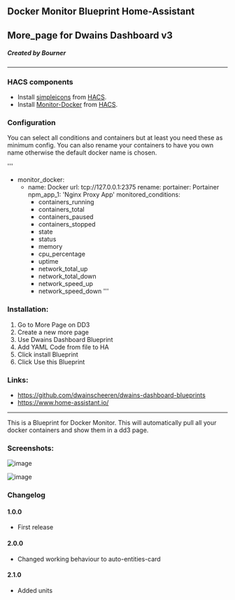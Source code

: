 ## Docker Monitor Blueprint Home-Assistant
## More_page for Dwains Dashboard v3
##### Created by Bourner
---

### HACS components

- Install [simpleicons](https://github.com/vigonotion/hass-simpleicons) from [HACS](https://hacs.xyz).
- Install [Monitor-Docker](https://github.com/ualex73/monitor_docker) from [HACS](https://hacs.xyz).

### Configuration

You can select all conditions and containers but at least you need these as minimum config.
You can also rename your containers to have you own name otherwise the default docker name is chosen. 

'''
- monitor_docker:
  - name: Docker
    url: tcp://127.0.0.1:2375
    rename:
      portainer: Portainer
      npm_app_1: 'Nginx Proxy App'
    monitored_conditions:
      - containers_running
      - containers_total
      - containers_paused
      - containers_stopped
      - state
      - status
      - memory
      - cpu_percentage
      - uptime
      - network_total_up
      - network_total_down
      - network_speed_up
      - network_speed_down 
'''

### Installation: 
  
1.  Go to More Page on DD3
2.  Create a new more page
3.  Use Dwains Dashboard Blueprint
4.  Add YAML Code from file to HA
5.  Click install Blueprint
6.  Click Use this Blueprint


### Links:
* https://github.com/dwainscheeren/dwains-dashboard-blueprints
* https://www.home-assistant.io/

---

This is a Blueprint for Docker Monitor.
This will automatically pull all your docker containers and show them in a dd3 page.

### Screenshots:

![image](https://user-images.githubusercontent.com/64064679/162574406-7ea6481a-e592-4a03-bc9b-c368b35bd880.png)

![image](https://user-images.githubusercontent.com/64064679/162574447-334c4835-6d41-413b-8313-7952ed15009b.png)

### Changelog
#### 1.0.0
- First release
#### 2.0.0
- Changed working behaviour to auto-entities-card
#### 2.1.0
- Added units
